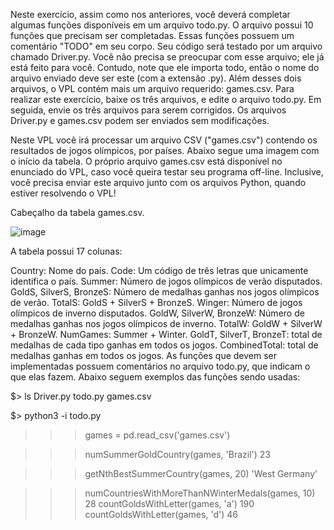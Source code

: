Neste exercício, assim como nos anteriores, você deverá completar algumas funções disponíveis em um arquivo todo.py. O arquivo possui 10 funções que precisam ser completadas. Essas funções possuem um comentário "TODO" em seu corpo. Seu código será testado por um arquivo chamado Driver.py. Você não precisa se preocupar com esse arquivo; ele já está feito para você. Contudo, note que ele importa todo, então o nome do arquivo enviado deve ser este (com a extensão .py). Além desses dois arquivos, o VPL contém mais um arquivo requerido: games.csv. Para realizar este exercício, baixe os três arquivos, e edite o arquivo todo.py. Em seguida, envie os três arquivos para serem corrigidos. Os arquivos Driver.py e games.csv podem ser enviados sem modificações.

Neste VPL você irá processar um arquivo CSV ("games.csv") contendo os resultados de jogos olímpicos, por países. Abaixo segue uma imagem com o início da tabela. O próprio arquivo games.csv está disponível no enunciado do VPL, caso você queira testar seu programa off-line. Inclusive, você precisa enviar este arquivo junto com os arquivos Python, quando estiver resolvendo o VPL!

Cabeçalho da tabela games.csv.

![image](https://github.com/user-attachments/assets/d2e6b619-0e5f-4e43-a68d-e2f1db0813fc)


A tabela possui 17 colunas:

Country: Nome do país.
Code: Um código de três letras que unicamente identifica o país.
Summer: Número de jogos olímpicos de verão disputados.
GoldS, SilverS, BronzeS: Número de medalhas ganhas nos jogos olímpicos de verão.
TotalS: GoldS + SilverS + BronzeS.
Winger: Número de jogos olímpicos de inverno disputados.
GoldW, SilverW, BronzeW: Número de medalhas ganhas nos jogos olímpicos de inverno.
TotalW: GoldW + SilverW + BronzeW.
NumGames: Summer + Winter.
GoldT, SilverT, BronzeT: total de medalhas de cada tipo ganhas em todos os jogos.
CombinedTotal: total de medalhas ganhas em todos os jogos.
As funções que devem ser implementadas possuem comentários no arquivo todo.py, que indicam o que elas fazem. Abaixo seguem exemplos das funções sendo usadas:

$> ls
Driver.py todo.py games.csv

$> python3 -i todo.py

>>> games = pd.read_csv('games.csv')

>>> numSummerGoldCountry(games, 'Brazil')
23

>>> getNthBestSummerCountry(games, 20)
'West Germany'

>>> numCountriesWithMoreThanNWinterMedals(games, 10)
28
>>> countGoldsWithLetter(games, 'a')
190
>>> countGoldsWithLetter(games, 'd')
46
